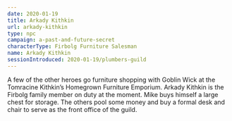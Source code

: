 ```yaml
---
date: 2020-01-19
title: Arkady Kithkin
url: arkady-kithkin
type: npc
campaign: a-past-and-future-secret
characterType: Firbolg Furniture Salesman
name: Arkady Kithkin
sessionIntroduced: 2020-01-19/plumbers-guild
---
```


A few of the other heroes go furniture shopping with Goblin Wick at the Tomracine Kithkin’s Homegrown Furniture Emporium. Arkady Kithkin is the Firbolg family member on duty at the moment. Mike buys himself a large chest for storage. The others pool some money and buy a formal desk and chair to serve as the front office of the guild.
